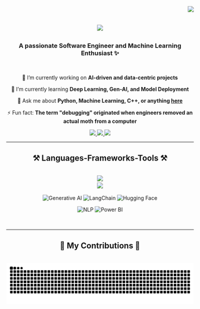 <img align="right" src="https://visitor-badge.laobi.icu/badge?page_id=ADITI-VASUDEVA.ADITI-VASUDEVA" />
<h1 align="center">
    <img src="https://readme-typing-svg.herokuapp.com/?font=Righteous&size=35&center=true&vCenter=true&width=500&height=70&duration=4000&lines=Hi+There!+👋;+I'm+Aditi+Vasudeva!;" />
</h1>
<h3 align="center">A passionate Software Engineer and Machine Learning Enthusiast ✨ </h3>

<br/>

<div align="center">
 
 🔭 I’m currently working on **AI-driven and data-centric projects**

 🌱 I’m currently learning **Deep Learning, Gen-AI, and Model Deployment**

 💬 Ask me about **Python, Machine Learning, C++, or anything [here](https://github.com/ADITI-VASUDEVA/ADITI-VASUDEVA/issues)**

 ⚡ Fun fact: **The term "debugging" originated when engineers removed an actual moth from a computer**
 
</div>

<div align="center"> 
  <a href="mailto:aditivasudeva2002@gmail.com">
  <img src="https://img.shields.io/badge/Gmail-333333?style=for-the-badge&logo=gmail&logoColor=red" target="_blank"/>
  </a>
   <a href="https://www.linkedin.com/in/aditi-vasudeva" target="_blank">
    <img src="https://img.shields.io/badge/LinkedIn-0077B5?style=for-the-badge&logo=linkedin&logoColor=white" target="_blank" />
  </a>
   <a href="https://github.com/ADITI-VASUDEVA" target="_blank">
     <img src="https://img.shields.io/badge/Portfolio-FF5722?style=for-the-badge&logo=todoist&logoColor=white" target="_blank" /> <!-- sqlite, safari, google-chrome are other good icon options -->
  </a>
</div>

<hr/>


<h2 align="center">⚒️ Languages-Frameworks-Tools ⚒️</h2>
<br/>
<div align="center">
       <img src="https://skillicons.dev/icons?i=html,css,react,bootstrap,vscode,github,matlab,r,opencv" /><br>
  <img src="https://skillicons.dev/icons?i=fastapi,python,javascript,cpp,mysql,flask,pytorch,tensorflow,docker" /><br>
</div>
<div align="center">
  
![Generative AI](https://img.shields.io/badge/Generative%20AI-GPT%20%7C%20LLMs-blueviolet?logo=openai)
![LangChain](https://img.shields.io/badge/LangChain-RAG%20Framework-brightgreen)
![Hugging Face](https://img.shields.io/badge/HuggingFace-Transformers-yellow?logo=huggingface)

![NLP](https://img.shields.io/badge/NLP-Transformers-blue?logo=python)
![Power BI](https://img.shields.io/badge/Power%20BI-Data%20Analytics-yellow?logo=powerbi)
</div>

<br/>
<hr/>

<div align="center">
  <h2>🐍 My Contributions 🐍</h2>
  <br>
  <img alt="snake eating my contributions" src="https://raw.githubusercontent.com/ADITI-VASUDEVA/ADITI-VASUDEVA/output/github-contribution-grid-snake.svg" />
  
  <br/><br/><br/>
</div>
<!--
**ADITI-VASUDEVA/ADITI-VASUDEVA** is a ✨ _special_ ✨ repository because its `README.md` (this file) appears on your GitHub profile.

Here are some ideas to get you started:

- 🔭 I’m currently working on ...
- 🌱 I’m currently learning ...
- 👯 I’m looking to collaborate on ...
- 🤔 I’m looking for help with ...
- 💬 Ask me about ...
- 📫 How to reach me: ...
- 😄 Pronouns: ...
- ⚡ Fun fact: ...
-->

